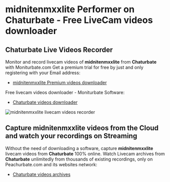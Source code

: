 # midnitenmxxlite Performer on Chaturbate - Free LiveCam videos downloader

## Chaturbate Live Videos Recorder

Monitor and record livecam videos of **midnitenmxxlite** from **Chaturbate** with Moniturbate.com
Get a premium trial for free by just and only registering with your Email address:
* [midnitenmxxlite Premium videos downloader](https://moniturbate.com/request-demo-licence-key.html)

Free livecam videos downloader - Moniturbate Software:
* [Chaturbate videos downloader](https://moniturbate.com/moniturbate-download-software.html)

![midnitenmxxlite livecam videos recorder](https://peachurnet.com/templates/moniturbate-software.png)


## Capture midnitenmxxlite videos from the Cloud and watch your recordings on Streaming

Without the need of downloading a software, capture **midnitenmxxlite** livecam videos from **Chaturbate** 100% online.
Watch Livecam archives from **Chaturbate** unlimitedly from thousands of existing recordings, only on Peachurbate.com and its websites network:
* [Chaturbate videos archives](https://peachurnet.com/)